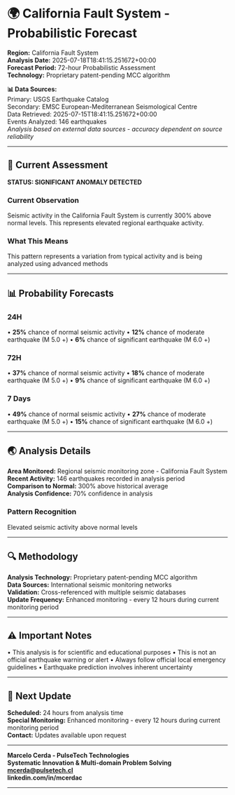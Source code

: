 # 🌍 California Fault System - Probabilistic Forecast

**Region:** California Fault System  
**Analysis Date:** 2025-07-18T18:41:15.251672+00:00  
**Forecast Period:** 72-hour Probabilistic Assessment  
**Technology:** Proprietary patent-pending MCC algorithm  

**📊 Data Sources:**  
Primary: USGS Earthquake Catalog  
Secondary: EMSC European-Mediterranean Seismological Centre  
Data Retrieved: 2025-07-15T18:41:15.251672+00:00  
Events Analyzed: 146 earthquakes  
*Analysis based on external data sources - accuracy dependent on source reliability*

---

## 🎯 Current Assessment

**STATUS: SIGNIFICANT ANOMALY DETECTED**

### Current Observation
Seismic activity in the California Fault System is currently 300% above normal levels. This represents elevated regional earthquake activity.

### What This Means
This pattern represents a variation from typical activity and is being analyzed using advanced methods

---

## 📊 Probability Forecasts

### 24H
• **25%** chance of normal seismic activity
• **12%** chance of moderate earthquake (M 5.0 +)
• **6%** chance of significant earthquake (M 6.0 +)

### 72H
• **37%** chance of normal seismic activity
• **18%** chance of moderate earthquake (M 5.0 +)
• **9%** chance of significant earthquake (M 6.0 +)

### 7 Days
• **49%** chance of normal seismic activity
• **27%** chance of moderate earthquake (M 5.0 +)
• **15%** chance of significant earthquake (M 6.0 +)

---

## 🌏 Analysis Details
**Area Monitored:** Regional seismic monitoring zone - California Fault System  
**Recent Activity:** 146 earthquakes recorded in analysis period  
**Comparison to Normal:** 300% above historical average  
**Analysis Confidence:** 70% confidence in analysis  

### Pattern Recognition
Elevated seismic activity above normal levels

---

## 🔍 Methodology
**Analysis Technology:** Proprietary patent-pending MCC algorithm  
**Data Sources:** International seismic monitoring networks  
**Validation:** Cross-referenced with multiple seismic databases  
**Update Frequency:** Enhanced monitoring - every 12 hours during current monitoring period  

---

## ⚠️ Important Notes
• This analysis is for scientific and educational purposes
• This is not an official earthquake warning or alert
• Always follow official local emergency guidelines
• Earthquake prediction involves inherent uncertainty

---

## 📅 Next Update
**Scheduled:** 24 hours from analysis time  
**Special Monitoring:** Enhanced monitoring - every 12 hours during current monitoring period  
**Contact:** Updates available upon request  

---

**Marcelo Cerda - PulseTech Technologies**  
**Systematic Innovation & Multi-domain Problem Solving**  
**mcerda@pulsetech.cl**  
**linkedin.com/in/mcerdac**

---
